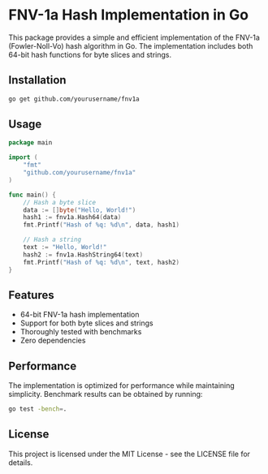 # FNV-1a Hash Implementation in Go

This package provides a simple and efficient implementation of the FNV-1a (Fowler-Noll-Vo) hash algorithm in Go. The implementation includes both 64-bit hash functions for byte slices and strings.

## Installation

```bash
go get github.com/yourusername/fnv1a
```

## Usage

```go
package main

import (
    "fmt"
    "github.com/yourusername/fnv1a"
)

func main() {
    // Hash a byte slice
    data := []byte("Hello, World!")
    hash1 := fnv1a.Hash64(data)
    fmt.Printf("Hash of %q: %d\n", data, hash1)

    // Hash a string
    text := "Hello, World!"
    hash2 := fnv1a.HashString64(text)
    fmt.Printf("Hash of %q: %d\n", text, hash2)
}
```

## Features

- 64-bit FNV-1a hash implementation
- Support for both byte slices and strings
- Thoroughly tested with benchmarks
- Zero dependencies

## Performance

The implementation is optimized for performance while maintaining simplicity. Benchmark results can be obtained by running:

```bash
go test -bench=.
```

## License

This project is licensed under the MIT License - see the LICENSE file for details.
